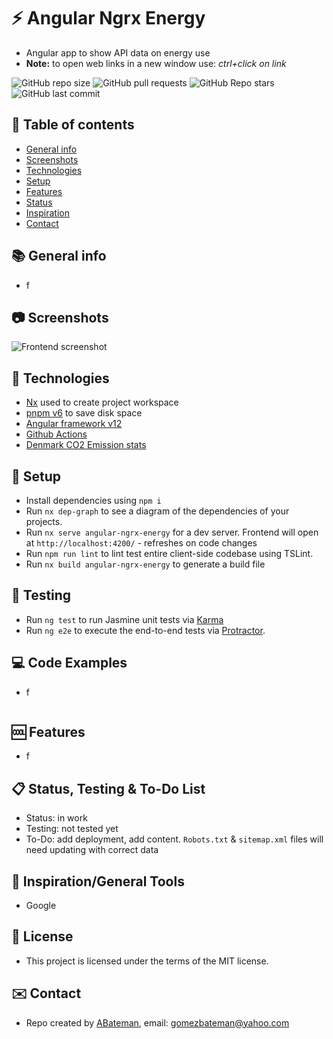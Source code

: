 # :zap: Angular Ngrx Energy

* Angular app to show API data on energy use
* **Note:** to open web links in a new window use: _ctrl+click on link_

![GitHub repo size](https://img.shields.io/github/repo-size/AndrewJBateman/angular-ngrx-energy?style=plastic)
![GitHub pull requests](https://img.shields.io/github/issues-pr/AndrewJBateman/angular-ngrx-energy?style=plastic)
![GitHub Repo stars](https://img.shields.io/github/stars/AndrewJBateman/angular-ngrx-energy?style=plastic)
![GitHub last commit](https://img.shields.io/github/last-commit/AndrewJBateman/angular-ngrx-energy?style=plastic)

## :page_facing_up: Table of contents

* [General info](#general-info)
* [Screenshots](#screenshots)
* [Technologies](#technologies)
* [Setup](#setup)
* [Features](#features)
* [Status](#status)
* [Inspiration](#inspiration)
* [Contact](#contact)

## :books: General info

* f

## :camera: Screenshots

![Frontend screenshot](./img/home.png)

## :signal_strength: Technologies

* [Nx](https://nx.dev) used to create project workspace
* [pnpm v6](https://pnpm.io/motivation) to save disk space
* [Angular framework v12](https://angular.io/)
* [Github Actions](https://github.com/actions)
* [Denmark CO2 Emission stats](https://www.energidataservice.dk/collections/co2-emission)

## :floppy_disk: Setup

* Install dependencies using `npm i`
* Run `nx dep-graph` to see a diagram of the dependencies of your projects.
* Run `nx serve angular-ngrx-energy` for a dev server. Frontend will open at
  `http://localhost:4200/` - refreshes on code changes
* Run `npm run lint` to lint test entire client-side codebase using TSLint.
* Run `nx build angular-ngrx-energy` to generate a build file

## :wrench: Testing

* Run `ng test` to run Jasmine unit tests via
  [Karma](https://karma-runner.github.io)
* Run `ng e2e` to execute the end-to-end tests via
  [Protractor](http://www.protractortest.org/).

## :computer: Code Examples

* f

```typescript

```

## :cool: Features

* f

## :clipboard: Status, Testing & To-Do List

* Status: in work
* Testing: not tested yet
* To-Do: add deployment, add content. `Robots.txt` & `sitemap.xml` files will
  need updating with correct data

## :clap: Inspiration/General Tools

* Google

## :file_folder: License

* This project is licensed under the terms of the MIT license.

## :envelope: Contact

* Repo created by [ABateman](https://github.com/AndrewJBateman), email: gomezbateman@yahoo.com

